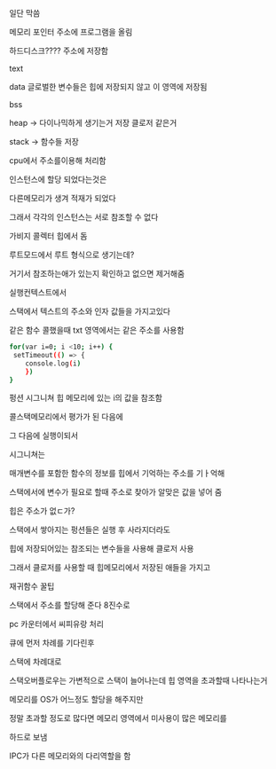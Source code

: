 일단 막씀

메모리 포인터 주소에 프로그램을 올림

하드디스크???? 주소에 저장함

text

data 글로벌한 변수들은 힙에 저장되지 않고 이 영역에 저장됨

bss

heap → 다이나믹하게 생기는거 저장 클로저 같은거

stack → 함수들 저장

cpu에서 주소를이용해 처리함

인스턴스에 할당 되었다는것은

다른메모리가 생겨 적재가 되었다

그래서 각각의 인스턴스는 서로 참조할 수 없다

가비지 콜렉터 힙에서 돔

루트모드에서 루트 형식으로 생기는데?

거기서 참조하는애가 있는지 확인하고 없으면 제거해줌

실행컨텍스트에서

스택에서 텍스트의 주소와 인자 값들을 가지고있다

같은 함수 콜했을때 txt 영역에서는 같은 주소를 사용함

```bash
for(var i=0; i <10; i++) {
 setTimeout(() => {
    console.log(i)
	})
}
```

펑션 시그니쳐 힙 메모리에 있는 i의 값을 참조함

콜스택메모리에서 평가가 된 다음에

그 다음에 실행이되서

시그니쳐는

매개변수를 포함한 함수의 정보를 힙에서 기억하는 주소를 기ㅏ억해

스택에서에 변수가 필요로 할때 주소로 찾아가 알맞은 값을 넣어 줌

힙은 주소가 없ㄷ가?

스택에서 쌓아지는 펑션들은 실행 후 사라지더라도

힙에 저장되어있는 참조되는 변수들을 사용해 클로저 사용

그래서 클로저를 사용할 때 힙메모리에서 저장된 애들을 가지고

재귀함수 꿀팁

스택에서 주소를 할당해 준다 8진수로

pc 카운터에서 씨피유랑 처리

큐에 먼저 차례를 기다린후

스택에 차례대로

스택오버플로우는 가변적으로 스택이 늘어나는데 힙 영역을 초과할때 나타나는거

메모리를 OS가 어느정도 할당을 해주지만

정말 초과할 정도로 많다면 메모리 영역에서 미사용이 많은 메모리를

하드로 보냄

IPC가 다른 메모리와의 다리역할을 함
